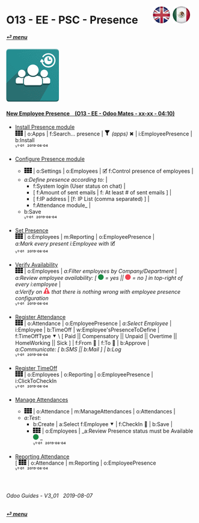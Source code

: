 # O13 - EE - PSC - Presence &nbsp;&nbsp;&nbsp;&nbsp; [![en-uk](/doc/img/en-uk_flag_button_small.png)](/en-uk/o13/ee/psc/en-uk-o13-ee-psc-presence-guides.md) [ ![es-mx](/doc/img/es-mx_flag_button_small.png)](/es-mx/o13/ee/psc/es-mx-o13-ee-psc-presence-guides.md)
#### [_&#x23CE; menu_](/en-uk/o13/ee/en-uk-o13-ee-guides-menu.md)  
### ![psc](/doc/img/hr_presence.png)
[ⱽ¹²³⁴⁵⁶⁷⁸⁹⁰]: # (ⱽ¹²³⁴⁵⁶⁷⁸⁹⁰) 

#### [New Employee Presence &nbsp;&nbsp; (O13 - EE - Odoo Mates - xx-xx - 04:10)](https://youtube.com/embed/5flykV7VCzo?autoplay=1&start=4&end=0&rel=0&nocount)<br>

- [Install Presence module](https://youtube.com/embed/xS5p-zOkbhk?autoplay=1&start=219&end=230&rel=0)  
![apps](/doc/img/apps.png) | o:Apps | f:Search... presence | ![filter](/doc/img/filter.png) _(apps)_ &#x2716; | i:EmployeePresence | b:Install  
ⱽ¹˙⁰¹ &nbsp;²⁰¹⁹˙⁰⁸˙⁰⁴

- [Configure Presence module](https://youtube.com/embed/xS5p-zOkbhk?autoplay=1&start=191&end=211&rel=0)  
  - ![apps](/doc/img/apps.png) | o:Settings | o:Employees | &#x1F5F9; f:Control presence of employees |  
  - _a:Define presence according to:_ |  
    - f:System login (User status on chat) |  
    - [ f:Amount of sent emails | f: At least # of sent emails ] |  
    - [ f:IP address | [f: IP List (comma separated) ] |  
    - f:Attendance module_ |  
  - b:Save  
    ⱽ¹˙⁰¹ &nbsp;²⁰¹⁹˙⁰⁸˙⁰⁴

- [Set Presence](https://youtube.com/embed/xS5p-zOkbhk?autoplay=1&start=152&end=176&rel=0)  
  ![apps](/doc/img/apps.png) | o:Employees | m:Reporting | o:EmployeePresence |  
  _a:Mark every present i:Employee with_ &#x1F5F9;  
  ⱽ¹˙⁰¹ &nbsp;²⁰¹⁹˙⁰⁸˙⁰⁴

- [Verify Availability](https://youtube.com/embed/xS5p-zOkbhk?autoplay=1&start=4&end=31&rel=0)  
  ![apps](/doc/img/apps.png) | o:Employees | _a:Filter employees by Company/Department_ |  
  _a:Review employee availability: \[ ![presence_yes](/doc/img/presence_yes.png) = yes || ![presence_no](/doc/img/presence_no.png) = no ] in top-right of every i:employee_ |  
  _a:Verify on ![warning](/doc/img/warning.png) that there is nothing wrong with employee presence configuration_  
  ⱽ¹˙⁰¹ &nbsp;²⁰¹⁹˙⁰⁸˙⁰⁴

- [Register Attendance](https://youtube.com/embed/xS5p-zOkbhk?autoplay=1&start=83&end=154&rel=0)  
  ![apps](/doc/img/apps.png) | o:Attendance | o:EmployeePresence | _a:Select Employee_ | i:Employee | b:TimeOff | w:Employee'sPresenceToDefine |  
  f:TimeOffType &#x2BC6; \ [ Paid || Compensatory || Unpaid || Overtime || HomeWorking || Sick ] | f:From &#x1F4C5; | f:To &#x1F4C5; | b:Approve |  
  _a:Communicate: [ b:SMS || b:Mail ] | b:Log_  
  ⱽ¹˙⁰¹ &nbsp;²⁰¹⁹˙⁰⁸˙⁰⁴

- [Register TimeOff](https://youtube.com/embed/xS5p-zOkbhk?autoplay=1&start=83&end=37&rel=0)  
  ![apps](/doc/img/apps.png) | o:Employees | o:Reporting | o:EmployeePresence | i:ClickToCheckIn  
  ⱽ¹˙⁰¹ &nbsp;²⁰¹⁹˙⁰⁸˙⁰⁴

- [Manage Attendances](https://youtube.com/embed/xS5p-zOkbhk?autoplay=1&start=37&end=64&rel=0)  
  - ![apps](/doc/img/apps.png) | o:Attendance | m:ManageAttendances | o:Attendances |  
  - _a:Test_: 
    - b:Create | a:Select f:Employee &#x2BC6; | f:CheckIn &#x1F4C5; | b:Save |  
    - ![apps](/doc/img/apps.png) | o:Employees | _a:Review Presence status must be Available ![presence_yes](/doc/img/presence_yes.png) _  
  ⱽ¹˙⁰¹ &nbsp;²⁰¹⁹˙⁰⁸˙⁰⁴

- [Reporting Attendance](https://youtube.com/embed/xS5p-zOkbhk?autoplay=1&start=64&end=76&rel=0)  
  \[ ![apps](/doc/img/apps.png) | o:Attendance | m:Reporting | o:EmployeePresence  
  ⱽ¹˙⁰¹ &nbsp;²⁰¹⁹˙⁰⁸˙⁰⁴

<br>

###### Odoo Guides - V3_01 &nbsp; 2019-08-07 
**[_&#x23CE; menu_](/en-uk/o13/ee/en-uk-o13-ee-guides-menu.md)**  

